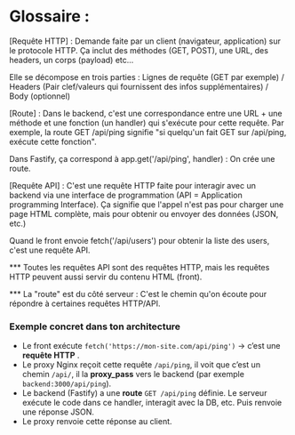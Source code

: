 # Glossaire : 


[Requête HTTP] : Demande faite par un client (navigateur, application) sur le protocole HTTP. Ça inclut des méthodes (GET, POST), une URL, des headers, un corps (payload) etc...

Elle se décompose en trois parties : Lignes de requête (GET par exemple) / Headers (Pair clef/valeurs qui fournissent des infos supplémentaires) / Body (optionnel)

[Route] : Dans le backend, c'est une correspondance entre une URL + une méthode et une fonction (un handler) qui s'exécute pour cette requête. Par exemple, la route GET /api/ping signifie "si quelqu'un fait GET sur /api/ping, exécute cette fonction".

Dans Fastify, ça correspond à app.get('/api/ping', handler) : On crée une route.

[Requête API] : C'est une requête HTTP faite pour interagir avec un backend via une interface de programmation (API = Application programming Interface). Ça signifie que l'appel n'est pas pour charger une page HTML complète, mais pour obtenir ou envoyer des données (JSON, etc.)

Quand le front envoie fetch('/api/users') pour obtenir la liste des users, c'est une requête API.


*** Toutes les requêtes API sont des requêtes HTTP, mais les requêtes HTTP peuvent aussi servir du contenu HTML (front).

*** La "route" est du côté serveur : C'est le chemin qu'on écoute pour répondre à certaines requêtes HTTP/API. 


### Exemple concret dans ton architecture

* Le front exécute `fetch('https://mon-site.com/api/ping')` → c’est une  **requête HTTP** .
* Le proxy Nginx reçoit cette requête `/api/ping`, il voit que c’est un chemin `/api/`, il la **proxy_pass** vers le backend (par exemple `backend:3000/api/ping`).
* Le backend (Fastify) a une **route** `GET /api/ping` définie. Le serveur exécute le code dans ce handler, interagit avec la DB, etc. Puis renvoie une réponse JSON.
* Le proxy renvoie cette réponse au client.
